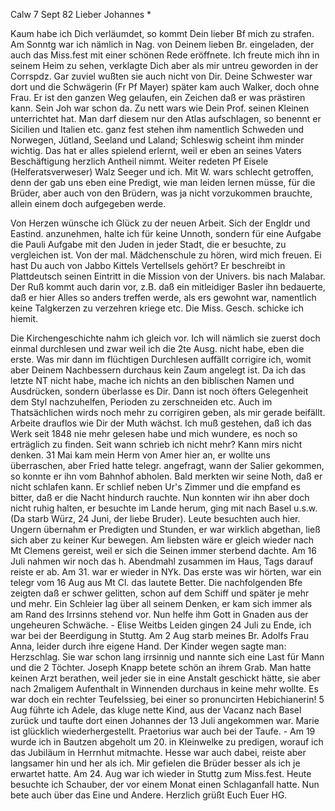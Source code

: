  Calw 7 Sept 82
Lieber Johannes <Frohnmy>*

Kaum habe ich Dich verläumdet, so kommt Dein lieber Bf mich zu strafen. Am Sonntg war ich nämlich in Nag. von Deinem lieben Br. eingeladen, der auch das Miss.fest mit einer schönen Rede eröffnete. Ich freute mich ihn in seinem Heim zu sehen, verklagte Dich aber als mir untreu geworden in der Corrspdz. Gar zuviel wußten sie auch nicht von Dir. Deine Schwester war dort und die Schwägerin (Fr Pf Mayer) später kam auch Walker, doch ohne Frau. Er ist den ganzen Weg gelaufen, ein Zeichen daß er was prästiren kann. Sein Joh war schon da. Zu nett wars wie Dein Prof. seinen Kleinen unterrichtet hat. Man darf diesem nur den Atlas aufschlagen, so benennt er Sicilien und Italien etc. ganz fest stehen ihm namentlich Schweden und Norwegen, Jütland, Seeland und Laland; Schleswig scheint ihm minder wichtig. Das hat er alles spielend erlernt, weil er eben an seines Vaters Beschäftigung herzlich Antheil nimmt. Weiter redeten Pf Eisele (Helferatsverweser) Walz Seeger und ich. Mit W. wars schlecht getroffen, denn der gab uns eben eine Predigt, wie man leiden lernen müsse, für die Brüder, aber auch von den Brüdern, was ja nicht vorzukommen brauchte, allein einem doch aufgegeben werde.

Von Herzen wünsche ich Glück zu der neuen Arbeit. Sich der Engldr und Eastind. anzunehmen, halte ich für keine Unnoth, sondern für eine Aufgabe die Pauli Aufgabe mit den Juden in jeder Stadt, die er besuchte, zu vergleichen ist. Von der mal. Mädchenschule zu hören, wird mich freuen. 
Ei hast Du auch von Jabbo Kittels Vertellsels gehört? Er beschreibt in Plattdeutsch seinen Eintritt in die Mission von der Univers. bis nach Malabar. Der Ruß kommt auch darin vor, z.B. daß ein mitleidiger Basler ihn bedauerte, daß er hier Alles so anders treffen werde, als ers gewohnt war, namentlich keine Talgkerzen zu verzehren kriege etc. Die Miss. Gesch. schicke ich hiemit.

Die Kirchengeschichte nahm ich gleich vor. Ich will nämlich sie zuerst doch einmal durchlesen und zwar weil ich die 2te Ausg. nicht habe, eben die erste. Was mir dann im flüchtigen Durchlesen auffällt corrigire ich, womit aber Deinem Nachbessern durchaus kein Zaum angelegt ist. Da ich das letzte NT nicht habe, mache ich nichts an den biblischen Namen und Ausdrücken, sondern überlasse es Dir. Dann ist noch öfters Gelegenheit dem Styl nachzuhelfen, Perioden zu zerschneiden etc. Auch im Thatsächlichen wirds noch mehr zu corrigiren geben, als mir gerade beifällt. Arbeite drauflos wie Dir der Muth wächst. Ich muß gestehen, daß ich das Werk seit 1848 nie mehr gelesen habe und mich wundere, es noch so erträglich zu finden. 
Seit wann schrieb ich nicht mehr? Kann mirs nicht denken. 31 Mai kam mein Herm von Amer hier an, er wollte uns überraschen, aber Fried hatte telegr. angefragt, wann der Salier gekommen, so konnte er ihn vom Bahnhof abholen. Bald merkten wir seine Noth, daß er nicht schlafen kann. Er schlief neben Ur's Zimmer und die empfand es bitter, daß er die Nacht hindurch rauchte. Nun konnten wir ihn aber doch nicht ruhig halten, er besuchte im Lande herum, ging mit nach Basel u.s.w. (Da starb Würz, 24 Juni, der liebe Bruder). Leute besuchten auch hier. Ungern übernahm er Predigten und Stunden, er war wirklich abgethan, ließ sich aber zu keiner Kur bewegen. Am liebsten wäre er gleich wieder nach Mt Clemens gereist, weil er sich die Seinen immer sterbend dachte. Am 16 Juli nahmen wir noch das h. Abendmahl zusammen im Haus, Tags darauf reiste er ab. Am 31. war er wieder in NYk. Das erste was wir hörten, war ein telegr vom 16 Aug aus Mt Cl. das lautete Better. Die nachfolgenden Bfe zeigten daß er schwer gelitten, schon auf dem Schiff und später je mehr und mehr. Ein Schleier lag über all seinem Denken, er kam sich immer als am Rand des Irrsinns stehend vor. Nun helfe ihm Gott in Gnaden aus der ungeheuren Schwäche. - Elise Weitbs Leiden gingen 24 Juli zu Ende, ich war bei der Beerdigung in Stuttg. Am 2 Aug starb meines Br. Adolfs Frau Anna, leider durch ihre eigene Hand. Der Kinder wegen sagte man: Herzschlag. Sie war schon lang irrsinnig und nannte sich eine Last für Mann und die 2 Töchter. Joseph Knapp betete schön an ihrem Grab. Man hatte keinen Arzt berathen, weil jeder sie in eine Anstalt geschickt hätte, sie aber nach 2maligem Aufenthalt in Winnenden durchaus in keine mehr wollte. Es war doch ein rechter Teufelssieg, bei einer so pronuncirten Hebichianerin! 5 Aug führte ich Adele, das kluge nette Kind, aus der Vacanz nach Basel zurück und taufte dort einen Johannes der 13 Juli angekommen war. Marie ist glücklich wiederhergestellt. Praetorius war auch bei der Taufe. - Am 19 wurde ich in Bautzen abgeholt um 20. in Kleinwelke zu predigen, worauf ich das Jubiläum in Herrnhut mitmachte. Hesse war auch dabei, reiste aber langsamer hin und her als ich. Mir gefielen die Brüder besser als ich je erwartet hatte. Am 24. Aug war ich wieder in Stuttg zum Miss.fest. Heute besuchte ich Schauber, der vor einem Monat einen Schlaganfall hatte. Nun bete auch über das Eine und Andere. Herzlich grüßt Euch
 Euer HG.
